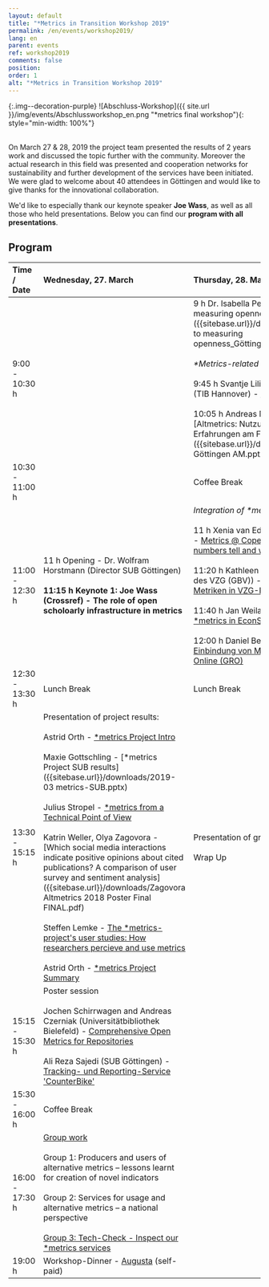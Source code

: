 ```yaml
---
layout: default
title: "*Metrics in Transition Workshop 2019"
permalink: /en/events/workshop2019/
lang: en
parent: events
ref: workshop2019
comments: false
position:
order: 1
alt: "*Metrics in Transition Workshop 2019"
---
```


<!-- Start editing content here-->

{:.img--decoration-purple}
![Abschluss-Workshop]({{ site.url }}/img/events/Abschlussworkshop_en.png "*metrics final workshop"){: style="min-width: 100%"}
 <br>
 <br>

On March 27 & 28, 2019 the project team presented the results of 2 years work and discussed the topic further with the community. Moreover the actual research in this field was presented and cooperation networks for sustainability and further development of the services have been initiated. We were glad to welcome about 40 attendees in Göttingen and would like to give thanks for the innovational collaboration.

We'd like to especially thank our keynote speaker **Joe Wass**, as well as all those who held presentations. Below you can find our **program with all presentations**.
  
## Program  

|Time / Date|Wednesday, 27. March |Thursday, 28. March|   
|:------|:---|:---|  
|9:00 - 10:30 h| |9 h Dr. Isabella Peters (ZBW) - [Approaches to measuring openness]({{sitebase.url}}/downloads/Peters_Approaches to measuring openness_Göttingen_2019_final.pptx)<br><br>*\*Metrics-related projects*<br><br> 9:45 h Svantje Lilienthal, Grischa Fraumann (TIB Hannover) - [The ROSI Project]({{sitebase.url}}/downloads/2019-03-28_presentation_rosi.pdf)<br><br> 10:05 h Andreas Meier (FZ Jülich) - [Altmetrics: Nutzung, Eindrücke und Erfahrungen am FZ Jülich]({{sitebase.url}}/downloads/Workshop Göttingen AM.pptx)|  
|10:30 - 11:00 h | |Coffee Break|
|11:00 - 12:30 h |11 h Opening - Dr. Wolfram Horstmann (Director SUB Göttingen)<br><br>**11:15 h Keynote 1: Joe Wass (Crossref) - The role of open scholoarly infrastructure in metrics**|*Integration of \*metrics in services*<br><br>11 h Xenia van Edig (Copernicus Publications) - [Metrics @ Copernicus Publications: What numbers tell and what not...]({{sitebase.url}}/downloads/metrics-vanEdig_2019-03-28.pptx)<br><br>11:20 h Kathleen Neumann (Verbundzentrale des VZG (GBV)) - [Nutzung alternativer Metriken in VZG-Repositorien]({{sitebase.url}}/downloads/20190328-KNeumann-Nutzung_alternativer_Metriken.pptx)<br><br>11:40 h Jan Weiland (ZBW) - [Einbindung von \*metrics in EconStor]({{sitebase.url}}/downloads/2019-03-28-EconStor-metrics-Abschluss-WS-SUB-Gö.pptx)<br><br>12:00 h Daniel Beucke (SUB Göttingen) - [Einbindung von Metriken in Göttingen Research Online (GRO)]({{sitebase.url}}/downloads/20190328-metricsWS-GRO-Beucke.pptx)|        
|12:30 - 13:30 h |Lunch Break|Lunch Break|  
|13:30 - 15:15 h |Presentation of project results:<br><br>Astrid Orth - [\*metrics Project Intro]({{sitebase.url}}/downloads/2019-03%20metrics-Intro.pptx)<br><br>Maxie Gottschling - [\*metrics Project SUB results]({{sitebase.url}}/downloads/2019-03 metrics-SUB.pptx)<br><br>Julius Stropel - [\*metrics from a Technical Point of View]({{sitebase.url}}/downloads/metrics_goe_stropel_03-2019.pptx)<br><br>Katrin Weller, Olya Zagovora - [Which social media interactions indicate positive opinions about cited publications? A comparison of user survey and sentiment analysis]({{sitebase.url}}/downloads/Zagovora Altmetrics 2018 Poster Final FINAL.pdf)<br><br>Steffen Lemke - [The \*metrics-project's user studies: How researchers percieve and use metrics]({{sitebase.url}}/downloads/steffen_lemke_metrics-in-transition-workshop.pptx)<br><br>Astrid Orth - [\*metrics Project Summary]({{sitebase.url}}/downloads/2019-03%20metrics-Summary.pptx) |Presentation of group work results<br><br>Wrap Up|      
|15:15 - 15:30 h|Poster session<br><br>Jochen Schirrwagen and Andreas Czerniak (Universitätbibliothek Bielefeld) - [Comprehensive Open Metrics for Repositories]({{sitebase.url}}/downloads/metrics_openaire_final.pdf)<br><br>Ali Reza Sajedi (SUB Göttingen) - [Tracking- und Reporting-Service 'CounterBike']({{sitebase.url}}/downloads/CounterBike_slide.pdf)| |     
|15:30 - 16:00 h|Coffee Break| |      
|16:00 - 17:30 h|[Group work]({{sitebase.url}}/downloads/2019-03%20metrics-Groupwork.pptx)<br><br>Group 1: Producers and users of alternative metrics – lessons learnt for creation of novel indicators<br><br>Group 2: Services for usage and alternative metrics –   a national perspective<br><br>[Group 3: Tech-Check - Inspect our \*metrics services]({{sitebase.url}}/downloads/2019-03%20metrics-Group3-Tech-Check.pptx)| |  
|19:00 h|Workshop-Dinner - [Augusta](https://www.restaurant-augusta.de/) (self-paid)| |   




  


  

  

